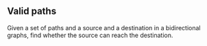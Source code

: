 ## Valid paths
Given a set of paths and a source and a destination in a bidirectional graphs, find whether the source can reach the destination.

